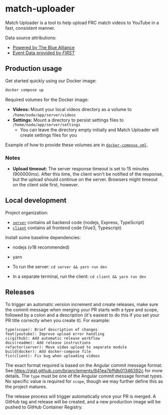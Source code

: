 # match-uploader

Match Uploader is a tool to help upload FRC match videos to YouTube in a fast, consistent manner.

Data source attributions:
- [Powered by The Blue Alliance](https://www.thebluealliance.com)
- [Event Data provided by _FIRST_](https://frc-events.firstinspires.org/services/API)

## Production usage

Get started quickly using our Docker image:
```bash
docker compose up
```

Required volumes for the Docker image:
- **Videos:** Mount your local videos directory as a volume to `/home/node/app/server/videos`
- **Settings:** Mount a directory to persist settings files to `/home/node/app/server/settings`
  - You can leave the directory empty initially and Match Uploader will create settings files for you

Example of how to provide these volumes are in [`docker-compose.yml`](docker-compose.yml).

### Notes

- **Upload timeout:** The server response timeout is set to 15 minutes (900000ms). After this time, the client won't be
  notified of the response, but the upload should continue on the server. Browsers might timeout on the client side first,
  however.

## Local development

Project organization:
 - [`server`](server) contains all backend code (nodejs, Express, TypeScript)
 - [`client`](client) contains all frontend code (Vue3, Typescript)

Install some baseline dependencies:
  - nodejs (v18 recommended)
  - yarn

- To run the server: `cd server && yarn run dev`
- In a separate terminal, run the client: `cd client && yarn run dev`

## Releases

To trigger an automatic version increment and create releases, make sure the commit message when merging your PR starts
with a type and scope, followed by a colon and a description (it's easiest to do this if you set your PR title correctly
when you create it). For example:
```
type(scope): Brief description of changes
feat(youtube): Improve upload error handling
ci(github): Add automatic release workflow
docs(readme): Add release instructions
refactor(server): Move video upload to separate module
build(docker): Add docker-compose file
fix(client): Fix bug when uploading videos
```

The exact format required is based on the Angular commit message format. See 
https://gist.github.com/brianclements/841ea7bffdb01346392c for more details. The `type` must be one of the Angular
commit message format types. No specific value is required for `scope`, though we may further define this as the project
matures.

The release process will trigger automatically once your PR is merged. A GitHub tag and release will be created, and a
new production image will be pushed to GitHub Container Registry.
